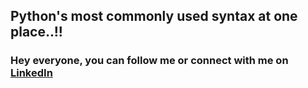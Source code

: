 ## Python's most commonly used syntax at one place..!!

### Hey everyone, you can follow me or connect with me on [LinkedIn](https://www.linkedin.com/in/tejvil-chavan/)
